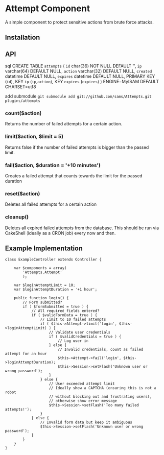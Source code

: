 Attempt Component
=================

A simple component to protect sensitive actions from brute force attacks.


Installation
------------


API
---

sql
	CREATE TABLE `attempts` (
	  `id` char(36) NOT NULL DEFAULT '',
	  `ip` varchar(64) DEFAULT NULL,
	  `action` varchar(32) DEFAULT NULL,
	  `created` datetime DEFAULT NULL,
	  `expires` datetime DEFAULT NULL,
	  PRIMARY KEY (`id`),
	  KEY `ip` (`ip`,`action`),
	  KEY `expires` (`expires`)
	) ENGINE=MyISAM DEFAULT CHARSET=utf8

add submodule
`git submodule add git://github.com/sams/Attempts.git  plugins/attempts`

### count($action)
Returns the number of failed attempts for a certain action.

### limit($action, $limit = 5)
Returns false if the number of failed attempts is bigger than the passed limit.

### fail($action, $duration = '+10 minutes')
Creates a failed attempt that counts towards the limit for the passed duration

### reset($action)
Deletes all failed attempts for a certain action

### cleanup()
Deletes all expired failed attempts from the database. This should be run via CakeShell (ideally as a CRON job) every now and then. 



Example Implementation
----------------------

	class ExampleController extends Controller {
		
		var $components = array(
			'Attempts.Attempt'
			);
		
		var $loginAttemptLimit = 10;
		var $loginAttemptDuration = '+1 hour';
		
		public function login() {
			// Form submitted?
			if ( $formSubmitted = true ) {
				// All required fields entered?
				if ( $validFormData = true ) {
					// Limit to 10 failed attempts
					if ( $this->Attempt->limit('login', $this->loginAttemptLimit) ) {
						// Validate user credentials
						if ( $validCredentials = true ) {
							// Log user in
						} else {
							// Invalid credentials, count as failed attempt for an hour
							$this->Attempt->fail('login', $this->loginAttemptDuration);
							$this->Session->setFlash('Unknown user or wrong password');
						}
					} else {
						// User exceeded attempt limit
						// Ideally show a CAPTCHA (ensuring this is not a robot 
						// without blocking out and frustrating users),
						// otherwise show error message
						$this->Session->setFlash('Too many failed attempts!');
					}
				} else {
					// Invalid form data but keep it ambiguous
					$this->Session->setFlash('Unknown user or wrong password');
				}
			}
		}
	}
